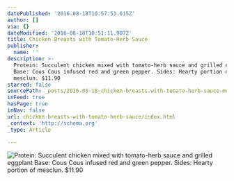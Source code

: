 ```yaml
---
datePublished: '2016-08-18T10:57:53.615Z'
author: []
via: {}
dateModified: '2016-08-18T10:51:11.907Z'
title: Chicken Breasts with Tomato-Herb Sauce
publisher:
  name: ''
description: >-
  Protein: Succulent chicken mixed with tomato-herb sauce and grilled eggplant
  Base: Cous Cous infused red and green pepper. Sides: Hearty portion of
  mesclun. $11.90
starred: false
sourcePath: _posts/2016-08-18-chicken-breasts-with-tomato-herb-sauce.md
inFeed: true
hasPage: true
inNav: false
url: chicken-breasts-with-tomato-herb-sauce/index.html
_context: 'http://schema.org'
_type: Article

---
```

![Protein: Succulent chicken mixed with tomato-herb sauce and grilled eggplant Base: Cous Cous infused red and green pepper. Sides: Hearty portion of mesclun. $11.90](https://the-grid-user-content.s3-us-west-2.amazonaws.com/6bd608d6-a5d6-48b5-be0d-5d0b06d8c040.jpg)